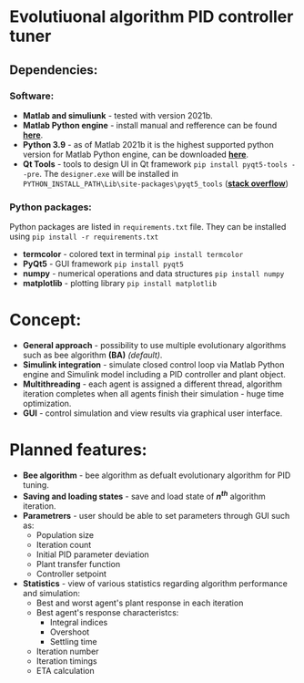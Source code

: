 # Evolutiuonal algorithm PID controller tuner

## Dependencies:

### Software:
* __Matlab and simuliunk__ - tested with version 2021b.
* __Matlab Python engine__ - install manual and refference can be found [__here__](https://www.mathworks.com/help/matlab/matlab_external/install-the-matlab-engine-for-python.html).
* __Python 3.9__ - as of Matlab 2021b it is the highest supported python version for Matlab Python engine, can be downloaded [__here__](https://www.python.org/downloads/release/python-3910/).
* __Qt Tools__ - tools to design UI in Qt framework ```pip install pyqt5-tools --pre```. The ```designer.exe``` will be installed in ```PYTHON_INSTALL_PATH\Lib\site-packages\pyqt5_tools``` ([__stack overflow__](https://stackoverflow.com/questions/30222572/how-to-install-qtdesigner))

### Python packages:
Python packages are listed in ```requirements.txt``` file. They can be installed using ```pip install -r requirements.txt```

* __termcolor__ - colored text in terminal ```pip install termcolor```
* __PyQt5__ - GUI framework ```pip install pyqt5```
* __numpy__ - numerical operations and data structures ```pip install numpy```
* __matplotlib__ - plotting library ```pip install matplotlib```

# Concept:
* __General approach__ - possibility to use multiple evolutionary algorithms such as bee algorithm __(BA)__ *(default)*.
* __Simulink integration__ - simulate closed control loop via Matlab Python engine and Simulink model including a PID controller and plant object.
* __Multithreading__ - each agent is assigned a different thread, algorithm iteration completes when all agents finish their simulation - huge time optimization.
* __GUI__ - control simulation and view results via graphical user interface.

# Planned features:
* __Bee algorithm__ - bee algorithm as defualt evolutionary algorithm for PID tuning.
* __Saving and loading states__ -  save and load state of ___n___<sup>___th___</sup> algorithm iteration.
* __Parametrers__ - user should be able to set parameters through GUI such as:
  * Population size
  * Iteration count
  * Initial PID parameter deviation
  * Plant transfer function
  * Controller setpoint
* __Statistics__ - view of various statistics regarding algorithm performance and simulation:
  * Best and worst agent's plant response in each iteration
  * Best agent's response characteristcs:
    * Integral indices
    * Overshoot
    * Settling time
  * Iteration number
  * Iteration timings
  * ETA calculation
